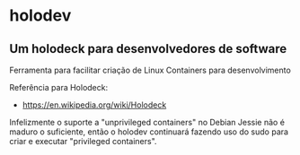 # holodev

## Um holodeck para desenvolvedores de software

Ferramenta para facilitar criação de Linux Containers para desenvolvimento

Referência para Holodeck:

* https://en.wikipedia.org/wiki/Holodeck

Infelizmente o suporte a "unprivileged containers" no Debian Jessie
não é maduro o suficiente, então o holodev continuará fazendo uso
do sudo para criar e executar "privileged containers".
